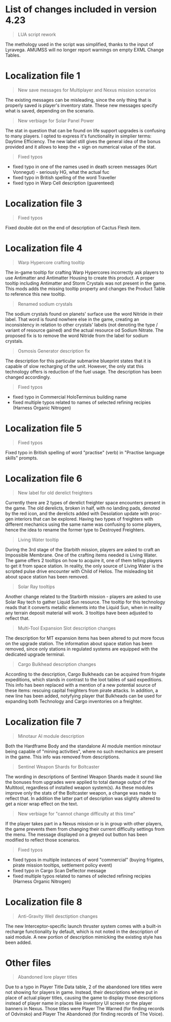 
# List of changes included in version 4.23

> LUA script rework

The methology used in the script was simplified, thanks to the input of Lyravega. AMUMSS will no longer report warnings on empty EXML Change Tables.

# Localization file 1

> New save messages for Multiplayer and Nexus mission scenarios

The existing messages can be misleading, since the only thing that is properly saved is player's inventory state. These new messages specify what is saved, depending on the scenario.

> New verbiage for Solar Panel Power

The stat in question that can be found on life support upgrades is confusing to many players. I opted to express it's functionality in simplier terms: Daytime Efficiency. The new label still gives the general idea of the bonus provided and it allows to keep the + sign on numerical value of the stat.

> Fixed typos

* fixed typo in one of the names used in death screen messages (Kurt Vonnegut) - seriously HG, what the actual fuc
* fixed typo in British spelling of the word Traveller
* fixed typo in Warp Cell description (guarenteed)

# Localization file 3

> Fixed typos

Fixed double dot on the end of description of Cactus Flesh item.

# Localization file 4

> Warp Hypercore crafting tooltip

The in-game tooltip for crafting Warp Hypercores incorrectly ask players to use Antimatter and Antimatter Housing to create this product. A proper tooltip including Antimatter and Storm Crystals was not present in the game. This mods adds the missing tooltip property and changes the Product Table to reference this new tooltip.

> Renamed sodium crystals

The sodium crystals found on planets' surface use the word Nitride in their label. That word is found nowhere else in the game, creating an inconsistency in relation to other crystals' labels (not denoting the type / variant of resource gained) and the actual resource od Sodium Nitrate. The proposed fix is to remove the word Nitride from the label for sodium crystals.

> Osmosis Generator description fix

The description for this particular submarine blueprint states that it is capable of slow recharging of the unit. However, the only stat this technology offers is reduction of the fuel usage. The description has been changed accordingly.

> Fixed typos

* fixed typo in Commercial HoloTerminus building name
* fixed multiple typos related to names of selected refining recipies (Harness Organic Nitrogen)

# Localization file 5

> Fixed typos

Fixed typo in British spelling of word "practise" (verb) in "Practise language skills" prompts.

# Localization file 6

> New label for old derelict freighters

Currently there are 2 types of derelict freighter space encounters present in the game. The old derelicts, broken in half, with no landing pads, denoted by the red icon, and the derelicts added with Desolation update with proc-gen interiors that can be explored. Having two types of freighters with different mechanics using the same name was confusing to some players, hence the idea to rename the former type to Destroyed Freighters.

> Living Water tooltip

During the 3rd stage of the Starbith mission, players are asked to craft an Impossible Membrane. One of the crafting items needed is Living Water. The game offers 2 tooltips on how to acquire it, one of them telling players to get it from space station. In reality, the only source of Living Water is the scripted pulse drive encounter with Child of Helios. The misleading bit about space station has been removed.

> Solar Ray tooltips

Another change related to the Starbirth mission - players are asked to use Solar Ray tech to gather Liquid Sun resource. The tooltip for this technology reads that it converts metallic elements into the Liquid Sun, when in reality any terrain deposit material will work. 3 tooltips have been adjusted to reflect that.

> Multi-Tool Expansion Slot description changes

The description for MT expansion items has been altered to put more focus on the upgrade station. The information about space station has been removed, since only stations in regulated systems are equipped with the dedicated upgrade terminal.

> Cargo Bulkhead description changes

According to the description, Cargo Bulkheads can be acquired from frigate expeditions, which stands in contrast to the loot tables of said expeditions. This info has been replaced with a mention of a new potential source of these items: rescuing capital freighters from pirate attacks. In addition, a new line has been added, notyfying player that Bulkheads can be used for expanding both Technology and Cargo inventories on a freighter.

# Localization file 7

> Minotaur AI module description

Both the Hardframe Body and the standalone AI module mention minotaur being capable of "mining activities", where no such mechanics are present in the game. This info was removed from descriptions.

> Sentinel Weapon Shards for Boltcaster

The wording in descriptions of Sentinel Weapon Shards made it sound like the bonuses from upgrades were applied to total damage output of the Multitool, regardless of installed weapon system(s). As these modules improve only the stats of the Boltcaster weapon, a change was made to reflect that. In addition the latter part of description was slightly altered to get a nicer wrap effect on the text.

> New verbiage for "cannot change difficulty at this time"

If the player takes part in a Nexus mission or is in group with other players, the game prevents them from changing their current difficulty settings from the menu. The message displayed on a greyed out button has been modified to reflect those scenarios.

> Fixed typos

* fixed typos in multiple instances of word "commercial" (buying frigates, pirate mission tooltips, settlement policy event)
* fixed typo in Cargo Scan Deflector message
* fixed multiple typos related to names of selected refining recipies (Harness Organic Nitrogen)

# Localization file 8

> Anti-Gravity Well desctiption changes

The new Interceptor-specific launch thruster system comes with a built-in recharge functionality by default, which is not noted in the description of said module. A new portion of description mimicking the existing style has been added.

# Other files

> Abandoned lore player titles

Due to a typo in Player Title Data table, 2 of the abandoned lore titles were not showing for players in game. Instead, their descriptions where put in place of actual player titles, causing the game to display those descriptions instead of player name in places like inventory UI screen or the player banners in Nexus. Those titles were Player The Warned (for finding records of Odvinsko) and Player The Abandoned (for finding records of The Voice).

